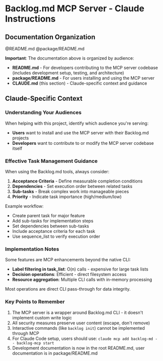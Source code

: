 # Backlog.md MCP Server - Claude Instructions

## Documentation Organization

@README.md
@package/README.md

**Important**: The documentation above is organized by audience:
- **README.md** - For developers contributing to the MCP server codebase (includes development setup, testing, and architecture)
- **package/README.md** - For users installing and using the MCP server
- **CLAUDE.md** (this section) - Claude-specific context and guidance

## Claude-Specific Context

### Understanding Your Audiences

When helping with this project, identify which audience you're serving:
- **Users** want to install and use the MCP server with their Backlog.md projects
- **Developers** want to contribute to or modify the MCP server codebase itself

### Effective Task Management Guidance

When using the Backlog.md tools, always consider:
1. **Acceptance Criteria** - Define measurable completion conditions
2. **Dependencies** - Set execution order between related tasks  
3. **Sub-tasks** - Break complex work into manageable pieces
4. **Priority** - Indicate task importance (high/medium/low)

Example workflow:
- Create parent task for major feature
- Add sub-tasks for implementation steps
- Set dependencies between sub-tasks
- Include acceptance criteria for each task
- Use sequence_list to verify execution order

### Implementation Notes

Some features are MCP enhancements beyond the native CLI:
- **Label filtering in task_list**: O(n) calls - expensive for large task lists
- **Decision operations**: Efficient - direct filesystem access
- **Resource aggregation**: Multiple CLI calls with in-memory processing

Most operations are direct CLI pass-through for data integrity.

### Key Points to Remember

1. The MCP server is a wrapper around Backlog.md CLI - it doesn't implement custom write logic
2. All security measures preserve user content (escape, don't remove)
3. Interactive commands (like `backlog init`) cannot be implemented through MCP
4. For Claude Code setup, users should use: `claude mcp add backlog-md -- backlog-mcp start`
5. Development documentation is now in the root README.md, user documentation is in package/README.md